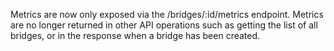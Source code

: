 Metrics are now only exposed via the /bridges/:id/metrics endpoint. Metrics are no longer returned in other API operations such as getting the list of all bridges, or in the response when a bridge has been created.
